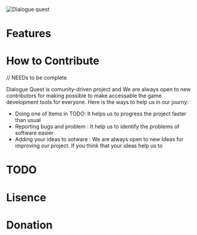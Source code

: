 ![Dialogue quest](https://github.com/user-attachments/assets/46d9384e-c672-46a7-8a92-87c0e142b111)


# Features
# How to Contribute
// NEEDs to be complete

Dialogue Quest is comunity-driven project and We are always open to new contributors for making possible to make accessable the game development tools for everyone. Here is the ways to help us in our journy:

- Doing one of Items in TODO: It helps us to progress the project faster than usual
- Reporting bugs and problem : It help us to identify the problems of software easier
- Adding your ideas to sotware : We are always open to new Ideas for improving our project. If you think that your ideas help us to  
# TODO

# Lisence 
# Donation
